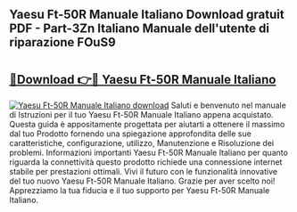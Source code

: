 ## Yaesu Ft-50R Manuale Italiano Download gratuit PDF - Part-3Zn Italiano Manuale dell'utente di riparazione FOuS9

# <h2><a href="http://dffppk.blite.top/?on=Yaesu+Ft-50R+Manuale+Italiano">🔗Download 👉🔴 Yaesu Ft-50R Manuale Italiano</a></h2>

[![Yaesu Ft-50R Manuale Italiano download](https://i.imgur.com/lujVjoI.png)](http://dffppk.blite.top/?on=Yaesu+Ft-50R+Manuale+Italiano)
Saluti e benvenuto nel manuale di Istruzioni per il tuo Yaesu Ft-50R Manuale Italiano appena acquistato. Questa guida è appositamente progettata per aiutarti a ottenere il massimo dal tuo Prodotto fornendo una spiegazione approfondita delle sue caratteristiche, configurazione, utilizzo, Manutenzione e Risoluzione dei problemi. Informazioni importanti Yaesu Ft-50R Manuale Italiano per quanto riguarda la connettività questo prodotto richiede una connessione internet stabile per prestazioni ottimali. Vivi il futuro con le funzionalità innovative del tuo nuovo Yaesu Ft-50R Manuale Italiano. Grazie per aver scelto noi! Apprezziamo la tua fiducia e il tuo supporto per Yaesu Ft-50R Manuale Italiano.
